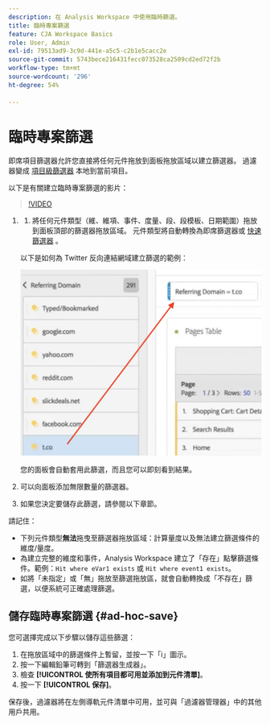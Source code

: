 ```yaml
---
description: 在 Analysis Workspace 中使用臨時篩選。
title: 臨時專案篩選
feature: CJA Workspace Basics
role: User, Admin
exl-id: 79513ad9-3c9d-441e-a5c5-c2b1e5cacc2e
source-git-commit: 5743bece216431fecc073528ca2509cd2ed72f2b
workflow-type: tm+mt
source-wordcount: '296'
ht-degree: 54%

---
```


# 臨時專案篩選

即席項目篩選器允許您直接將任何元件拖放到面板拖放區域以建立篩選器。 過濾器變成 [項目級篩選器](https://experienceleague.adobe.com/docs/analytics-platform/analysis-workspace/components/filters/quick-filters.html?#what-are-project-only-segments) 本地到當前項目。

以下是有關建立臨時專案篩選的影片：

>[!VIDEO](https://video.tv.adobe.com/v/23978/?quality=12)


1. 
   1. 將任何元件類型（維、維項、事件、度量、段、段模板、日期範圍）拖放到面板頂部的篩選器拖放區域。 元件類型將自動轉換為即席篩選器或 [快速篩選器](/help/components/filters/quick-filters.md) 。

   以下是如何為 Twitter 反向連結網域建立篩選的範例：

   ![](assets/ad-hoc1.png)

   您的面板會自動套用此篩選，而且您可以即刻看到結果。

1. 可以向面板添加無限數量的篩選器。
1. 如果您決定要儲存此篩選，請參閱以下章節。

請記住：

* 下列元件類型&#x200B;**無法**&#x200B;拖曳至篩選器拖放區域：計算量度以及無法建立篩選條件的維度/量度。
* 為建立完整的維度和事件，Analysis Workspace 建立了「存在」點擊篩選條件。範例：`Hit where eVar1 exists` 或 `Hit where event1 exists`。
* 如將「未指定」或「無」拖放至篩選拖放區，就會自動轉換成「不存在」篩選，以便系統可正確處理篩選。

## 儲存臨時專案篩選 {#ad-hoc-save}

您可選擇完成以下步驟以儲存這些篩選：

1. 在拖放區域中的篩選條件上暫留，並按一下「i」圖示。
1. 按一下編輯鉛筆可轉到「篩選器生成器」。
1. 檢查 **[!UICONTROL 使所有項目都可用並添加到元件清單]**。
1. 按一下 **[!UICONTROL 保存]**。

保存後，過濾器將在左側導軌元件清單中可用，並可與「過濾器管理器」中的其他用戶共用。

